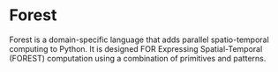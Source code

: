 # Forest
Forest is a domain-specific language that adds parallel spatio-temporal computing to Python.  It is designed FOR Expressing Spatial-Temporal (FOREST) computation using a combination of primitives and patterns.
